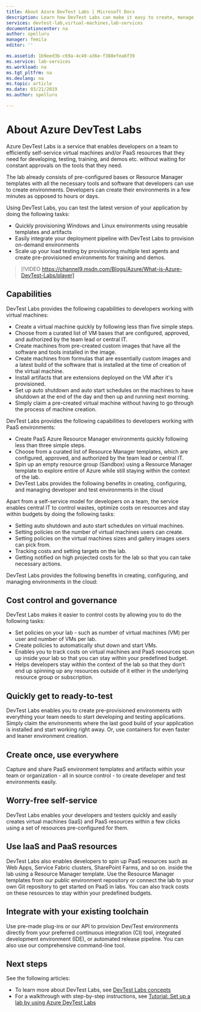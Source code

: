 ```yaml
---
title: About Azure DevTest Labs | Microsoft Docs
description: Learn how DevTest Labs can make it easy to create, manage, and monitor Azure virtual machines
services: devtest-lab,virtual-machines,lab-services
documentationcenter: na
author: spelluru
manager: femila
editor: ''

ms.assetid: 1b9eed3b-c69a-4c49-a36e-f388efea6f39
ms.service: lab-services
ms.workload: na
ms.tgt_pltfrm: na
ms.devlang: na
ms.topic: article
ms.date: 03/21/2019
ms.author: spelluru

---
```

# About Azure DevTest Labs
Azure DevTest Labs is a service that enables developers on a team to efficiently self-service virtual machines and/or PaaS resources that they need for developing, testing, training, and demos etc. without waiting for constant approvals on the tools that they need. 

The lab already consists of pre-configured bases or Resource Manager templates with all the necessary tools and software that developers can use to create environments. Developers can create their environments in a few minutes as opposed to hours or days. 

Using DevTest Labs, you can test the latest version of your application by doing the following tasks:

- Quickly provisioning Windows and Linux environments using reusable templates and artifacts
- Easily integrate your deployment pipeline with DevTest Labs to provision on-demand environments
- Scale up your load testing by provisioning multiple test agents and create pre-provisioned environments for training and demos.

> [!VIDEO https://channel9.msdn.com/Blogs/Azure/What-is-Azure-DevTest-Labs/player]
> 
> 

## Capabilities
DevTest Labs provides the following capabilities to developers working with virtual machines:

- Create a virtual machine quickly by following less than five simple steps.
- Choose from a curated list of VM bases that are configured, approved, and authorized by the team lead or central IT.
- Create machines from pre-created custom images that have all the software and tools installed in the image. 
- Create machines from formulas that are essentially custom images and a latest build of the software that is installed at the time of creation of the virtual machine.
- Install artifacts that are extensions deployed on the VM after it's provisioned.
- Set up auto shutdown and auto start schedules on the machines to have shutdown at the end of the day and then up and running next morning.
- Simply claim a pre-created virtual machine without having to go through the process of machine creation. 

DevTest Labs provides the following capabilities to developers working with PaaS environments:

- Create PaaS Azure Resource Manager environments quickly following less than three simple steps.
- Choose from a curated list of Resource Manager templates, which are configured, approved, and authorized by the team lead or central IT.
- Spin up an empty resource group (Sandbox) using a Resource Manager template to explore entire of Azure while still staying within the context of the lab.
- DevTest Labs provides the following benefits in creating, configuring, and managing developer and test environments in the cloud

Apart from a self-service model for developers on a team, the service enables central IT to control wastes, optimize costs on resources and stay within budgets by doing the following tasks: 

- Setting auto shutdown and auto start schedules on virtual machines.
- Setting policies on the number of virtual machines users can create.
- Setting policies on the virtual machines sizes and gallery images users can pick from.
- Tracking costs and setting targets on the lab.
- Getting notified on high projected costs for the lab so that you can take necessary actions. 

DevTest Labs provides the following benefits in creating, configuring, and managing environments in the cloud:

## Cost control and governance
DevTest Labs makes it easier to control costs by allowing you to do the following tasks:

- Set policies on your lab - such as number of virtual machines (VM) per user and number of VMs per lab. 
- Create policies to automatically shut down and start VMs.
- Enables you to track costs on virtual machines and PaaS resources spun up inside your lab so that you can stay within your predefined budget. 
- Helps developers stay within the context of the lab so that they don’t end up spinning up any resources outside of it either in the underlying resource group or subscription.

## Quickly get to ready-to-test
DevTest Labs enables you to create pre-provisioned environments with everything your team needs to start developing and testing applications. Simply claim the environments where the last good build of your application is installed and start working right away. Or, use containers for even faster and leaner environment creation.

## Create once, use everywhere
Capture and share PaaS environment templates and artifacts within your team or organization - all in source control - to create developer and test environments easily.

## Worry-free self-service
DevTest Labs enables your developers and testers quickly and easily creates virtual machines (IaaS) and PaaS resources within a few clicks using a set of resources pre-configured for them.

## Use IaaS and PaaS resources 
DevTest Labs also enables developers to spin up PaaS resources such as Web Apps, Service Fabric clusters, SharePoint Farms, and so on. inside the lab using a Resource Manager template. Use the Resource Manager templates from our public environment repository or connect the lab to your own Git repository to get started on PaaS in labs. You can also track costs on these resources to stay within your predefined budgets. 

## Integrate with your existing toolchain
Use pre-made plug-ins or our API to provision Dev/Test environments directly from your preferred continuous integration (CI) tool, integrated development environment (IDE), or automated release pipeline. You can also use our comprehensive command-line tool.

## Next steps
See the following articles: 

- To learn more about DevTest Labs, see [DevTest Labs concepts](devtest-lab-concepts.md)
- For a walkthrough with step-by-step instructions, see [Tutorial: Set up a lab by using Azure DevTest Labs](tutorial-create-custom-lab.md)


